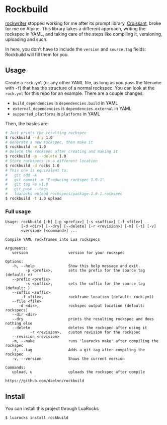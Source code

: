 # Rockbuild

[rockwriter](https://github.com/daelvn/rockwriter) stopped working for me after its prompt library, [Croissant](https://github.com/giann/croissant), broke for me on Alpine. This library takes a different approach, writing the rockspec in YAML, and taking care of the steps like compiling it, versioning, uploading and such.

In here, you don't have to include the `version` and `source.tag` fields: Rockbuild will fill them for you.

## Usage

Create a `rock.yml` (or any other YAML file, as long as you pass the filename with `-f`) that has the structure of a normal rockspec. You can look at the `rock.yml` for this repo for an example. There are a couple changes:

- `build_dependencies` is `dependencies.build` in YAML
- `external_dependencies` is `dependencies.external` in YAML
- `supported_platforms` is `platforms` in YAML

Then, the basics are:

```sh
# Just prints the resulting rockspec
$ rockbuild --dry 1.0
# Generate a new rockspec, then make it
$ rockbuild -m 1.0
# Delete the rockspec after creating and making it
$ rockbuild -m --delete 1.0
# Store rockspecs in a different location
$ rockbuild -d rocks 1.0
# This one is equivalent to:
#   git add -A
#   git commit -m "Producing rockspec 1.0-1"
#   git tag -a v1.0
#   git push --tags
#   luarocks upload rockspecs/package-1.0-1.rockspec
$ rockbuild -t 1.0 upload
```

### Full usage

```
Usage: rockbuild [-h] [-p <prefix>] [-s <suffix>] [-f <file>]
       [-d <dir>] [--dry] [--delete] [-r <revision>] [-m] [-t] [-v]
       <version> [<command>] ...

Compile YAML rockframes into Lua rockspecs

Arguments:
   version                  version for your rockspec

Options:
   -h, --help               Show this help message and exit.
         -p <prefix>,       sets the prefix for the source tag (default: v)
   --prefix <prefix>
         -s <suffix>,       sets the suffix for the source tag (default: )
   --suffix <suffix>
       -f <file>,           rockframe location (default: rock.yml)
   --file <file>
      -d <dir>,             rockspec output location (default: rockspecs)
   --dir <dir>
   --dry                    prints the resulting rockspec and does nothing else
   --delete                 deletes the rockspec after using it
           -r <revision>,   custom revision for the rockspec
   --revision <revision>
   -m, --make               runs 'luarocks make' after compiling the rockspec
   -t, --tag                Adds a git tag after compiling the rockspec
   -v, --version            Shows the current version

Commands:
   upload, u                uploads the rockspec after compile

https://github.com/daelvn/rockbuild
```

## Install

You can install this project through LuaRocks

```sh
$ luarocks install rockbuild
```
